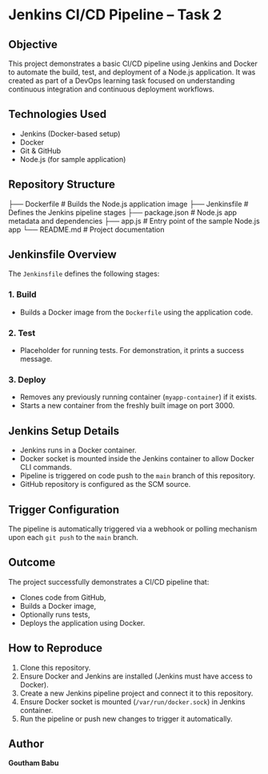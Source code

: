 # Jenkins CI/CD Pipeline – Task 2

## Objective

This project demonstrates a basic CI/CD pipeline using Jenkins and Docker to automate the build, test, and deployment of a Node.js application. It was created as part of a DevOps learning task focused on understanding continuous integration and continuous deployment workflows.

## Technologies Used

- Jenkins (Docker-based setup)
- Docker
- Git & GitHub
- Node.js (for sample application)

## Repository Structure

├── Dockerfile # Builds the Node.js application image
├── Jenkinsfile # Defines the Jenkins pipeline stages
├── package.json # Node.js app metadata and dependencies
├── app.js # Entry point of the sample Node.js app
└── README.md # Project documentation


## Jenkinsfile Overview

The `Jenkinsfile` defines the following stages:

### 1. **Build**
- Builds a Docker image from the `Dockerfile` using the application code.

### 2. **Test**
- Placeholder for running tests. For demonstration, it prints a success message.

### 3. **Deploy**
- Removes any previously running container (`myapp-container`) if it exists.
- Starts a new container from the freshly built image on port 3000.

## Jenkins Setup Details

- Jenkins runs in a Docker container.
- Docker socket is mounted inside the Jenkins container to allow Docker CLI commands.
- Pipeline is triggered on code push to the `main` branch of this repository.
- GitHub repository is configured as the SCM source.

## Trigger Configuration

The pipeline is automatically triggered via a webhook or polling mechanism upon each `git push` to the `main` branch.

## Outcome

The project successfully demonstrates a CI/CD pipeline that:
- Clones code from GitHub,
- Builds a Docker image,
- Optionally runs tests,
- Deploys the application using Docker.

## How to Reproduce

1. Clone this repository.
2. Ensure Docker and Jenkins are installed (Jenkins must have access to Docker).
3. Create a new Jenkins pipeline project and connect it to this repository.
4. Ensure Docker socket is mounted (`/var/run/docker.sock`) in Jenkins container.
5. Run the pipeline or push new changes to trigger it automatically.

## Author

**Goutham Babu** 
